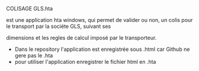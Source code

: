 COLISAGE GLS.hta 


est une application hta windows, qui permet de valider ou non, un colis pour le transport par la sociéte GLS, suivant ses 

dimensions et les regles de calcul imposé par le transporteur.



* Dans le repository l'application est enregistrée sous .html car Github ne gere pas le .hta
* pour utiliser l'application enregistrer le fichier html en .hta

